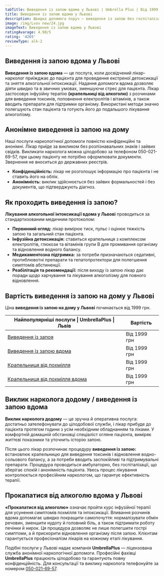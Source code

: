 ```yaml
---
tabTitle: Виведення із запою вдома у Львові | Umbrella Plus | Від 1999 грн
title: Виведення із запою вдома у Львові
description: Швидка допомога поруч — виведення із запою без госпіталізації
image: /img/Lvov new/24.jpg
imageText: Виведення із запою вдома у Львові
ratingAvarage: 4.98/5
rating: '4265'
reviewType: alk-2
---
```


## Виведення із запою вдома у Львові

**Виведення із запою вдома** — це послуга, коли досвідчений лікар-нарколог приїжджає до пацієнта для проведення екстреної детоксикації та зняття алкогольної інтоксикації. Надання допомоги вдома дозволяє діяти швидко та в звичних умовах, зменшуючи стрес для пацієнта. Лікар застосовує інфузійну терапію **(крапельниці від алкоголю)** з розчинами для виведення токсинів, поповнення електролітів і вітамінів, а також вводить препарати для підтримки організму. Використані методи значно полегшують стан пацієнта та готують його до подальшого лікування алкоголізму.

## Анонімне виведення із запою на дому

Наші послуги наркологічної допомоги повністю конфіденційні та анонімні. Лікар приїде за викликом без розпізнавальних знаків і зайвих свідків. Викликати нарколога можна цілодобово за телефоном 050-021-69-57, при цьому пацієнту не потрібно оформлювати документи. Звернення не вноситься до державних реєстрів.

* **Конфіденційність:** лікар не розголошує інформацію про пацієнта і не ставить його на облік.
* **Анонімність:** виклик здійснюється без зайвих формальностей і без документів, що підтверджують діагноз.

## Як проходить виведення із запою?

**Лікування алкогольної інтоксикації вдома у Львові** проводиться за стандартизованим медичним протоколом:

* **Первинний огляд:** лікар вимірює тиск, пульс і оцінює тяжкість запою та загальний стан пацієнта.
* **Інфузійна детоксикація:** ставиться крапельниця з комплексом електролітів, глюкози та вітамінів групи B для промивання організму та відновлення водного балансу.
* **Медикаментозна підтримка:** за потреби призначаються седативні, протиблювотні препарати та гепатопротектори для полегшення симптомів абстиненції.
* **Реабілітація та рекомендації:** після виходу із запою лікар дає поради щодо харчування та лікування алкоголізму для повного відновлення.

## Вартість виведення із запою на дому у Львові

Ціна **виведення із запою на дому у Львові** починається від 1999 грн.

| Найпопулярніші послуги \| UmbrellaPlus \| Львів                      | Вартість     |
| -------------------------------------------------------------------- | ------------ |
| [Виведення із запоя](vivod-iz-zapoia-lvov-ua)                        | Від 1999 грн |
| [Виведення із запою вдома](Vivod-iz-zapoia-na-domy-lvіv-ua)          | Від 1999 грн |
| [Крапельниця від похмілля](Kapelnica_ot_alkogola_lvov)               | Від 1999 грн |
| [Крапельниця від похмілля вдома](Kapelnica_ot_alkogola_na-domy-lvіv) | Від 1999 грн |

## Виклик нарколога додому / виведення із запою вдома

**Виклик нарколога додому** — це зручна й оперативна послуга: достатньо зателефонувати до цілодобової служби, і лікар прибуде до пацієнта протягом години з усім необхідним обладнанням та ліками. У комфортній домашній обстановці спеціаліст огляне пацієнта, виміряє життєві показники та уточнить історію запою.

Після цього лікар розпочинає процедуру **виведення із запою:** встановлює крапельницю для виведення токсинів і відновлення водно-сольового балансу, а за потреби вводить заспокійливі та підтримувальні препарати. Процедура проводиться амбулаторно, без госпіталізації, що зберігає спокій і анонімність пацієнта. Увесь процес лікування контролюється професійним наркологом, що гарантує ефективність терапії.

## Прокапатися від алкоголю вдома у Львові

**«Прокапатися від алкоголю»** означає пройти курс інфузійної терапії для усунення симптомів похмілля та інтоксикації. Вливання розчинів вдома допомагає швидко покращити самопочуття: нормалізувати обмін речовин, зменшити нудоту й головний біль, а також підтримати роботу печінки й нирок. Ця процедура дозволяє не лише полегшити гострі симптоми, а й прискорити відновлення організму після запою. Клієнтам гарантується професіоналізм лікарів на кожному етапі лікування.

Подібні послуги у Львові надає компанія **UmbrellaPlus** — ліцензована служба анонімної наркологічної допомоги. Професійні фахівці **UmbrellaPlus** працюють цілодобово та гарантують повну конфіденційність. Для консультації та виклику нарколога телефонуйте за номером [050-021-69-57](tel:0500216957).
